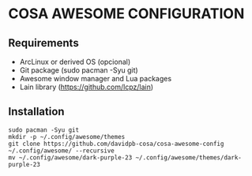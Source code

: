 # COSA AWESOME CONFIGURATION

## Requirements

* ArcLinux or derived OS (opcional)
* Git package (sudo pacman -Syu git)
* Awesome window manager and Lua packages
* Lain library (https://github.com/lcpz/lain)

## Installation

```
sudo pacman -Syu git
mkdir -p ~/.config/awesome/themes
git clone https://github.com/davidpb-cosa/cosa-awesome-config ~/.config/awesome/ --recursive
mv ~/.config/awesome/dark-purple-23 ~/.config/awesome/themes/dark-purple-23
```
